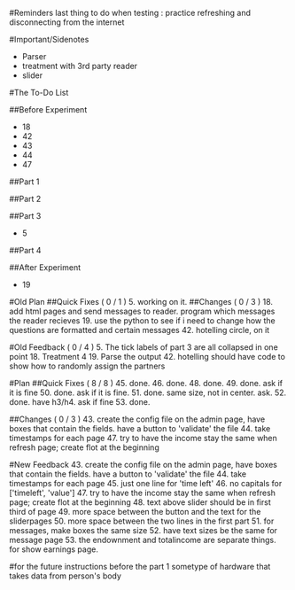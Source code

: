 <!---
	2015 September 21 Monday
	Next Meeting : next week
-->

#Reminders
last thing to do when testing : practice refreshing and disconnecting
from the internet

#Important/Sidenotes
* Parser
* treatment with 3rd party reader
* slider

#The To-Do List

##Before Experiment
* 18
* 42
* 43
* 44
* 47

##Part 1

##Part 2

##Part 3
* 5

##Part 4

##After Experiment
* 19

#Old Plan
##Quick Fixes ( 0 / 1 )
5. working on it.
##Changes ( 0 / 3 )
18. add html pages and send messages to reader. program which messages
	the reader recieves
19. use the python to see if i need to change how the questions are
	formatted and certain messages
42. hotelling circle, on it

#Old Feedback ( 0 / 4 )
5. The tick labels of part 3 are all collapsed in one point
18. Treatment 4
19. Parse the output
42. hotelling should have code to show how to randomly assign the
	partners

#Plan
##Quick Fixes ( 8 / 8 )
45. done.
46. done.
48. done.
49. done. ask if it is fine
50. done. ask if it is fine.
51. done. same size, not in center. ask.
52. done. have h3/h4. ask if fine
53. done.

##Changes ( 0 / 3 )
43. create the config file on the admin page, have boxes that contain
	the fields. have a button to 'validate' the file
44. take timestamps for each page
47. try to have the income stay the same when refresh page; create flot
	at the beginning

#New Feedback
43. create the config file on the admin page, have boxes that contain
	the fields. have a button to 'validate' the file
44. take timestamps for each page
45. just one line for 'time left'
46. no capitals for ['timeleft', 'value']
47. try to have the income stay the same when refresh page; create flot
	at the beginning
48. text above slider should be in first third of page
49. more space between the button and the text for the sliderpages
50. more space between the two lines in the first part
51. for messages, make boxes the same size
52. have text sizes be the same for message page
53. the endownment and totalincome are separate things. for show
	earnings page.

#for the future
instructions before the part 1
sometype of hardware that takes data from person's body

